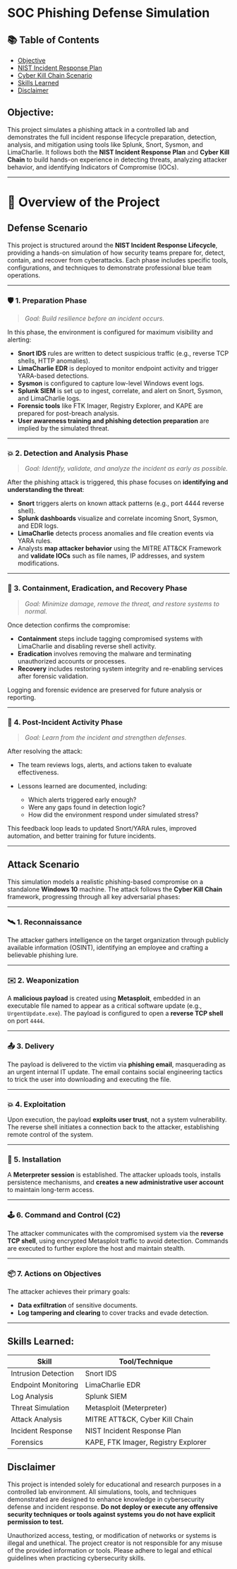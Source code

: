 # SOC Phishing Defense Simulation

## 📚 Table of Contents
- [Objective](#objective)
- [NIST Incident Response Plan](#defense-scenario)
- [Cyber Kill Chain Scenario](#attack-scenario)
- [Skills Learned](#skills-learned)
- [Disclaimer](#disclaimer)

## Objective:

This project simulates a phishing attack in a controlled lab and demonstrates the full incident response lifecycle preparation, detection, analysis, and mitigation using tools like Splunk, Snort, Sysmon, and LimaCharlie. It follows both the **NIST Incident Response Plan** and **Cyber Kill Chain** to build hands-on experience in detecting threats, analyzing attacker behavior, and identifying Indicators of Compromise (IOCs).

---

# 🧩 Overview of the Project

## Defense Scenario

This project is structured around the **NIST Incident Response Lifecycle**, providing a hands-on simulation of how security teams prepare for, detect, contain, and recover from cyberattacks. Each phase includes specific tools, configurations, and techniques to demonstrate professional blue team operations.

---

### 🛡️ 1. **Preparation Phase**

> *Goal: Build resilience before an incident occurs.*

In this phase, the environment is configured for maximum visibility and alerting:

* **Snort IDS** rules are written to detect suspicious traffic (e.g., reverse TCP shells, HTTP anomalies).
* **LimaCharlie EDR** is deployed to monitor endpoint activity and trigger YARA-based detections.
* **Sysmon** is configured to capture low-level Windows event logs.
* **Splunk SIEM** is set up to ingest, correlate, and alert on Snort, Sysmon, and LimaCharlie logs.
* **Forensic tools** like FTK Imager, Registry Explorer, and KAPE are prepared for post-breach analysis.
* **User awareness training and phishing detection preparation** are implied by the simulated threat.

---

### 💥 2. **Detection and Analysis Phase**

> *Goal: Identify, validate, and analyze the incident as early as possible.*

After the phishing attack is triggered, this phase focuses on **identifying and understanding the threat**:

* **Snort** triggers alerts on known attack patterns (e.g., port 4444 reverse shell).
* **Splunk dashboards** visualize and correlate incoming Snort, Sysmon, and EDR logs.
* **LimaCharlie** detects process anomalies and file creation events via YARA rules.
* Analysts **map attacker behavior** using the MITRE ATT\&CK Framework and **validate IOCs** such as file names, IP addresses, and system modifications.

---

### 🚨 3. **Containment, Eradication, and Recovery Phase**

> *Goal: Minimize damage, remove the threat, and restore systems to normal.*

Once detection confirms the compromise:

* **Containment** steps include tagging compromised systems with LimaCharlie and disabling reverse shell activity.
* **Eradication** involves removing the malware and terminating unauthorized accounts or processes.
* **Recovery** includes restoring system integrity and re-enabling services after forensic validation.

Logging and forensic evidence are preserved for future analysis or reporting.

---

### 📘 4. **Post-Incident Activity Phase**

> *Goal: Learn from the incident and strengthen defenses.*

After resolving the attack:

* The team reviews logs, alerts, and actions taken to evaluate effectiveness.
* Lessons learned are documented, including:

  * Which alerts triggered early enough?
  * Were any gaps found in detection logic?
  * How did the environment respond under simulated stress?

This feedback loop leads to updated Snort/YARA rules, improved automation, and better training for future incidents.

---

## Attack Scenario 

This simulation models a realistic phishing-based compromise on a standalone **Windows 10** machine. The attack follows the **Cyber Kill Chain** framework, progressing through all key adversarial phases:

---

### 🛰️ 1. **Reconnaissance**

The attacker gathers intelligence on the target organization through publicly available information (OSINT), identifying an employee and crafting a believable phishing lure.

---

### ✉️ 2. **Weaponization**

A **malicious payload** is created using **Metasploit**, embedded in an executable file named to appear as a critical software update (e.g., `UrgentUpdate.exe`). The payload is configured to open a **reverse TCP shell** on port `4444`.

---

### 📤 3. **Delivery**

The payload is delivered to the victim via **phishing email**, masquerading as an urgent internal IT update. The email contains social engineering tactics to trick the user into downloading and executing the file.

---

### 💥 4. **Exploitation**

Upon execution, the payload **exploits user trust**, not a system vulnerability. The reverse shell initiates a connection back to the attacker, establishing remote control of the system.

---

### 📡 5. **Installation**

A **Meterpreter session** is established. The attacker uploads tools, installs persistence mechanisms, and **creates a new administrative user account** to maintain long-term access.

---

### 🕹️ 6. **Command and Control (C2)**

The attacker communicates with the compromised system via the **reverse TCP shell**, using encrypted Metasploit traffic to avoid detection. Commands are executed to further explore the host and maintain stealth.

---

### 📦 7. **Actions on Objectives**

The attacker achieves their primary goals:

* **Data exfiltration** of sensitive documents.
* **Log tampering and clearing** to cover tracks and evade detection.

---

## Skills Learned:

| Skill               | Tool/Technique                      |
| ------------------- | ----------------------------------- |
| Intrusion Detection | Snort IDS                           |
| Endpoint Monitoring | LimaCharlie EDR                     |
| Log Analysis        | Splunk SIEM                         |
| Threat Simulation   | Metasploit (Meterpreter)            |
| Attack Analysis     | MITRE ATT\&CK, Cyber Kill Chain     |
| Incident Response   | NIST Incident Response Plan         |
| Forensics           | KAPE, FTK Imager, Registry Explorer |


## Disclaimer

This project is intended solely for educational and research purposes in a controlled lab environment. All simulations, tools, and techniques demonstrated are designed to enhance knowledge in cybersecurity defense and incident response. **Do not deploy or execute any offensive security techniques or tools against systems you do not have explicit permission to test.**

Unauthorized access, testing, or modification of networks or systems is illegal and unethical. The project creator is not responsible for any misuse of the provided information or tools. Please adhere to legal and ethical guidelines when practicing cybersecurity skills.


